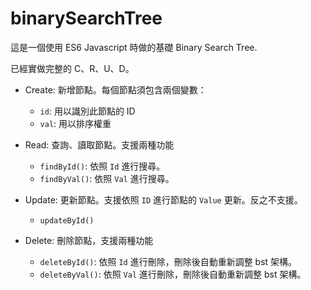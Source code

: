 # binarySearchTree

這是一個使用 ES6 Javascript 時做的基礎 Binary Search Tree.

已經實做完整的 C、R、U、D。

- Create: 新增節點。每個節點須包含兩個變數：
    - `id`: 用以識別此節點的 ID
    - `val`: 用以排序權重

- Read: 查詢、讀取節點。支援兩種功能
    - `findById()`: 依照 `Id` 進行搜尋。
    - `findByVal()`: 依照 `Val` 進行搜尋。

- Update: 更新節點。支援依照 `ID` 進行節點的 `Value` 更新。反之不支援。
    - `updateById()`

- Delete: 刪除節點，支援兩種功能
    - `deleteById()`: 依照 `Id` 進行刪除，刪除後自動重新調整 bst 架構。
    - `deleteByVal()`: 依照 `Val` 進行刪除，刪除後自動重新調整 bst 架構。


